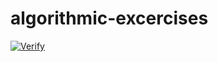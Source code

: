 # algorithmic-excercises

[![Verify](https://github.com/percebus/algorithmic-excercises/actions/workflows/always.yml/badge.svg)](https://github.com/percebus/algorithmic-excercises/actions/workflows/always.yml)
